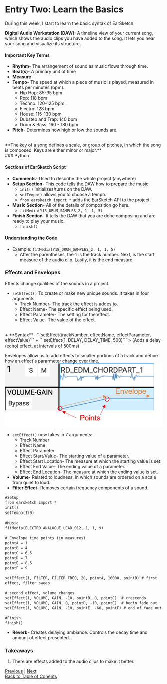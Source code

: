 # Entry Two: Learn the Basics

During this week, I start to learn the basic syntax of EarSketch.<br>

**Digital Audio Workstation (DAW):** A timeline view of your current song, which shows the audio clips you have added to
the song. It lets you hear your song and visualize its structure.<br>
#### **Important Key Terms**
+ **Rhythm**- The arrangement of sound as music flows through time.
+ **Beat(s)**- A primary unit of time
+ **Measure**- 
+ **Tempo**- The speed at which a piece of music is played, measured in beats per minutes (bpm).
    + Hip Hop: 85-95 bpm
    + Pop: 118 bpm
    + Techno: 120-125 bpm
    + Electro: 128 bpm
    + House: 115-130 bpm
    + Dubstep and Trap: 140 bpm
    + Drum & Bass: 160 - 180 bpm
+ **Pitch**- Determines how high or low the sounds are.
<br>
**The key of a song defines a scale, or group of pitches, in which the song is composed. Keys are either minor or major.**

<br>
### Python

#### **Sections of EarSketch Script**
+ **Comments**- Used to describe the whole project (anywhere)
+ **Setup Section**- This code tells the DAW how to prepare the music
    + ```init()``` initializes/turns on the DAW. 
    + ```setTempo()``` allows you to choose a tempo. 
    + ```from earsketch import *``` adds the EarSketch API to the project.
+ **Music Section**- All of the details of composition go here.
    + ```fitMedia(Y18_DRUM_SAMPLES_2, 1, 1, 5)```
+ **Finish Section**- It tells the DAW that you are done composing and are ready to play your music.
   + ```finish()```
#### **Understanding the Code**
+ Example: ```fitMedia(Y18_DRUM_SAMPLES_2, 1, 1, 5)```
    + After the parentheses, the ```1``` is the track number. Next, is the start measure of the audio clip. Lastly, it
is the end measure.
### **Effects and Envelopes**
Effects change qualities of the sounds in a project. 
+ ```setEffect()``` To create or make new unique sounds. It takes in four arguments.
    + Track Number- The track the effect is addes to.
    + Effect Name- The specific effect being used.
    + Effect Parameter- The setting for the effect.
    + Effect Value- The value of the effect.
<br>
+ **Syntax**- ```setEffect(trackNumber, effectName, effectParameter, effectValue)```
+ ```setEffect(1, DELAY, DELAY_TIME, 500)``` > (Adds a delay (echo) effect, at intervals of 500ms)

Envelopes allow us to add effects to smaller portions of a track and define how an effect's pararmeter
change over time.
<br> <img src= "/images/newenvelope.png"/><br>
+ ```setEffect()``` now takes in 7 arguments:
    + Track Number
    + Effect Name
    + Effect Parameter
    + Effect Start/Value- The starting value of a parameter.
    + Effect Start Location- The measure at which the starting value is set.
    + Effect End Value- The ending value of a parameter. 
    + Effect End Location- The measure at which the ending value is set. 
+ **Volume**- Related to loudness, in which sounds are ordered on a scale from quiet to loud. 
+ **Filter Effect**- Removes certain frequency components of a sound.
```
#Setup
from earsketch import *
init()
setTempo(120)

#Music
fitMedia(ELECTRO_ANALOGUE_LEAD_012, 1, 1, 9)

# Envelope time points (in measures)
pointA = 1
pointB = 4
pointC = 6.5
pointD = 7
pointE = 8.5
pointF = 9

setEffect(1, FILTER, FILTER_FREQ, 20, pointA, 10000, pointB) # first effect, filter sweep

# second effect, volume changes
setEffect(1, VOLUME, GAIN, -10, pointB, 0, pointC)  # crescendo
setEffect(1, VOLUME, GAIN, 0, pointD, -10, pointE)  # begin fade out
setEffect(1, VOLUME, GAIN, -10, pointE, -60, pointF) # end of fade out

#Finish
finish()
```
+ **Reverb**- Creates delaying ambiance. Controls the decay time and amount of effect presented. 
### Takeaways
1. There are effects added to the audio clips to make it better.


[Previous](entry01-plan.md) | [Next](entry03.md) <br>
[Back to Table of Conents](https://github.com/victoriaf6656/independent-study)